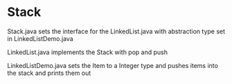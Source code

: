 # Stack

Stack.java sets the interface for the LinkedList.java with abstraction type set in LinkedListDemo.java

LinkedList.java implements the Stack with pop and push 

LinkedListDemo.java sets the Item to a Integer type and pushes items into the stack and prints them out
